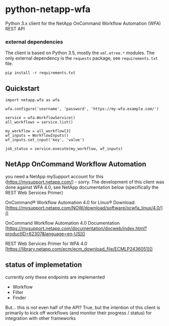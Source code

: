# python-netapp-wfa
Python 3.x client for the NetApp OnCommand Workflow Automation (WFA) REST API

### external dependencies
The client is based on Python 3.5, mostly the `xml.etree.*` modules.
The only external dependency is the `requests` package, see `requirements.txt` file.
```
pip install -r requirements.txt
```
## Quickstart
```
import netapp.wfa as wfa

wfa.configure('username', 'password', 'https://my-wfa.example.com/')

service = wfa.WorkflowService()
all_workflows = service.list()

my_workflow = all_workflow[3]
wf_inputs = WorkflowInputs()
wf_inputs.set_input('key', 'value')

job_status = service.execute(my_workflow, wf_inputs)

```


## NetApp OnCommand Workflow Automation
you need a NetApp mySupport account for this (https://mysupport.netapp.com/) - sorry.
The development of this client was done against WFA 4.0, 
see NetApp documentation below (specifically the REST Web Services Primer)

OnCommand® Workflow Automation 4.0 for Linux® Download:
[https://mysupport.netapp.com/NOW/download/software/ocwfa_linux/4.0/]()

OnCommand Workflow Automation 4.0 Documentation
[https://mysupport.netapp.com/documentation/docweb/index.html?productID=62307&language=en-US]()

REST Web Services Primer for WFA 4.0
[https://library.netapp.com/ecm/ecm_download_file/ECMLP2436051]()

## status of implemetation
currently only these endpoints are implemented

- Workflow
- Filter
- Finder
 
But... this is not even half of the API? True, but the intention of this client is primarily to kick off workflows 
(and monitor their progress / status) for integration with other frameworks
  
